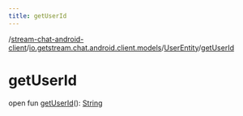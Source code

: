 ```yaml
---
title: getUserId
---
```

/[stream-chat-android-client](../../index.md)/[io.getstream.chat.android.client.models](../index.md)/[UserEntity](index.md)/[getUserId](getUserId.md)  
  
  
  
# getUserId  
open fun [getUserId](getUserId.md)(): [String](https://kotlinlang.org/api/latest/jvm/stdlib/kotlin/-string/index.html)
